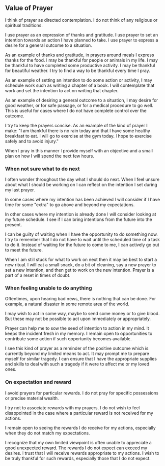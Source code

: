## Value of Prayer

I think of prayer as directed contemplation. I do not think of any religious or spiritual traditions.

I use prayer as an expression of thanks and gratitude. I use prayer to set an intention towards an action I have planned to take. I use prayer to express a desire for a general outcome to a situation.

As an example of thanks and gratitude, in prayers around meals I express thanks for the food. I may be thankful for people or animals in my life. I may be thankful to have completed some productive activity. I may be thankful for beautiful weather. I try to find a way to be thankful every time I pray.

As an example of setting an intention to do some action or activity, I may schedule work such as writing a chapter of a book. I will contemplate that work and set the intention to act on writing that chapter.

As an example of desiring a general outcome to a situation, I may desire for good weather, or for safe passage, or for a medical procedure to go well. This is useful for cases where I do not have complete control over the outcome.

I try to keep the prayers concise. As an example of the kind of prayer I make: "I am thankful there is no rain today and that I have some healthy breakfast to eat. I will go to exercise at the gym today. I hope to exercise safely and to avoid injury."

When I pray in this manner I provide myself with an objective and a small plan on how I will spend the next few hours.

### When not sure what to do next

I often wonder throughout the day what I should do next. When I feel unsure about what I should be working on I can reflect on the intention I set during my last prayer.

In some cases where my intention has been achieved I will consider if I have time for some "extra" to go above and beyond my expectations. 

In other cases where my intention is already done I will consider looking at my future schedule. I see if I can bring intentions from the future into the present.

I can be guilty of waiting when I have the opportunity to do something now. I try to remember that I do not have to wait until the scheduled time of a task to do it. Instead of waiting for the future to come to me, I can actively go out to meet the future.

When I am still stuck for what to work on next then it may be best to start a new ritual. I will eat a small snack, do a bit of cleaning, say a new prayer to set a new intention, and then get to work on the new intention. Prayer is a part of a reset in times of doubt.

### When feeling unable to do anything

Oftentimes, upon hearing bad news, there is nothing that can be done. For example, a natural disaster in some remote area of the world.

I may wish to act in some way, maybe to send some money or to give blood. But these may not be possible to act upon immediately or appropriately.

Prayer can help me to sow the seed of intention to action in my mind. It keeps the incident fresh in my memory. I remain open to opportunities to contribute some action if such opportunity becomes available.

I see this kind of prayer as a reminder of the positive outcome which is currently beyond my limited means to act. It may prompt me to prepare myself for similar tragedy. I can ensure that I have the appropriate supplies and skills to deal with such a tragedy if it were to affect me or my loved ones.

### On expectation and reward

I avoid prayers for particular rewards. I do not pray for specific possessions or precise material wealth.

I try not to associate rewards with my prayers. I do not wish to feel disappointed in the case where a particular reward is not received for my actions.

I remain open to seeing the rewards I do receive for my actions, especially when they do not match my expectations.

I recognize that my own limited viewpoint is often unable to appreciate a good unexpected reward. The rewards I do not expect can exceed my desires. I trust that I will receive rewards appropriate to my actions. I wish to be truly thankful for such rewards, especially those that I do not expect.

